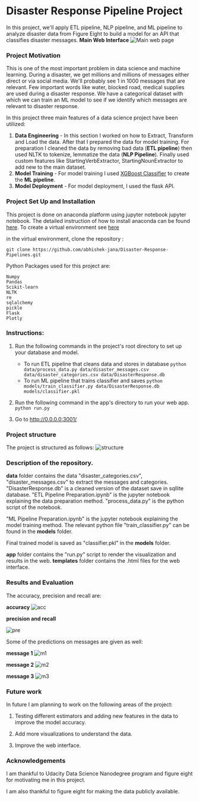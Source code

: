 # Disaster Response Pipeline Project

In this project, we'll apply ETL pipeline, NLP pipeline, and ML pipeline to analyze disaster data from Figure Eight to build a model for an API that classifies disaster messages.
**Main Web Interface**
![Main web page](https://github.com/abhishek-jana/Disaster-Response-Pipelines/blob/main/images/interface.png)

### Project Motivation
This is one of the most important problem in data science and machine learning. During a disaster, we get millions and millions of messages either direct or via social media. We'll probably see 1 in 1000 messages that are relevant. Few important words like water, blocked road, medical supplies are used during a disaster response. We have a categorical dataset with which we can train an ML model to see if we identify which messages are relevant to disaster response.

In this project three main features of a data science project have been utilized:

1. **Data Engineering** - In this section I worked on how to Extract, Transform and Load the data. After that I prepared the data for model training. For preparation I cleaned the data by removing bad data (**ETL pipeline**) then used NLTK to tokenize, lemmatize the data (**NLP Pipeline**). Finally used custom features like StartingVerbExtractor, StartingNounExtractor to add new to the main dataset.
2. **Model Training** - For model training I used [XGBoost Classifier](https://xgboost.readthedocs.io/en/latest/python/python_api.html) to create the **ML pipeline**.
3. **Model Deployment** - For model deployment, I used the flask API.

### Project Set Up and Installation

This project is done on anaconda platform using jupyter notebook jupyter notebook. The detailed instruction of how to install anaconda can be found [here](https://docs.conda.io/projects/conda/en/latest/user-guide/install/index.html).
To create a virtual environment see [here](https://docs.conda.io/projects/conda/en/latest/user-guide/tasks/manage-environments.html)

in the virtual environment, clone the repository :
```
git clone https://github.com/abhishek-jana/Disaster-Response-Pipelines.git
```
Python Packages used for this project are:
```
Numpy
Pandas
Scikit-learn
NLTK
re
sqlalchemy
pickle
Flask
Plotly
```

### Instructions:
1. Run the following commands in the project's root directory to set up your database and model.

    - To run ETL pipeline that cleans data and stores in database
        `python data/process_data.py data/disaster_messages.csv data/disaster_categories.csv data/DisasterResponse.db`
    - To run ML pipeline that trains classifier and saves
        `python models/train_classifier.py data/DisasterResponse.db models/classifier.pkl`

2. Run the following command in the app's directory to run your web app.
    `python run.py`

3. Go to http://0.0.0.0:3001/


### Project structure
The project is structured as follows:
![structure](https://github.com/abhishek-jana/Disaster-Response-Pipelines/blob/main/images/dir_structure.png)

### Description of the repository.

**data** folder contains the data "disaster_categories.csv", "disaster_messages.csv" to extract the messages and categories.
"DisasterResponse.db" is a cleaned version of the dataset save in sqllite database.
"ETL Pipeline Preparation.ipynb" is the jupyter notebook explaining the data preparation method.
"process_data.py" is the python script of the notebook.

"ML Pipeline Preparation.ipynb" is the jupyter notebook explaining the model training method. The relevant python file "train_classifier.py" can be found in the **models** folder.

Final trained model is saved as "classifier.pkl" in the **models** folder.

**app** folder contains the "run.py" script to render the visualization and results in the web. **templates** folder contains the .html files for the web interface.

### Results and Evaluation
The accuracy, precision and recall are:

**accuracy**
![acc](https://github.com/abhishek-jana/Disaster-Response-Pipelines/blob/main/images/accuracy.png)

**precision and recall**

![pre](https://github.com/abhishek-jana/Disaster-Response-Pipelines/blob/main/images/precision.png)

Some of the predictions on messages are given as well:

**message 1**
![m1](https://github.com/abhishek-jana/Disaster-Response-Pipelines/blob/main/images/message1.png)

**message 2**
![m2](https://github.com/abhishek-jana/Disaster-Response-Pipelines/blob/main/images/message2.png)

**message 3**
![m3](https://github.com/abhishek-jana/Disaster-Response-Pipelines/blob/main/images/message3.png)

### Future work

In future I am planning to work on the following areas of the project:

1. Testing different estimators and adding new features in the data to improve the model accuracy.

2. Add more visualizations to understand the data.

3. Improve the web interface.

### Acknowledgements

I am thankful to Udacity Data Science Nanodegree program and figure eight for motivating me in this project.

I am also thankful to figure eight for making the data publicly available.
